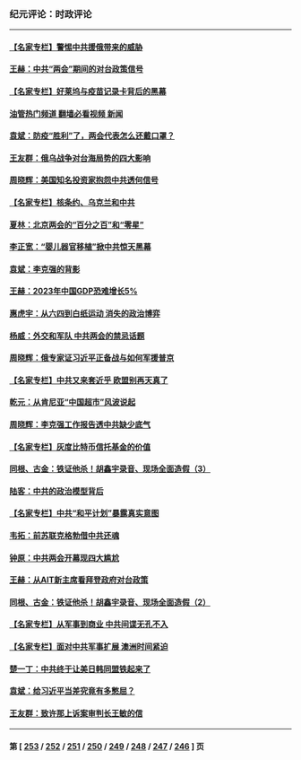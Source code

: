 ### 纪元评论：时政评论
---
#### [【名家专栏】警惕中共援俄带来的威胁](../../pages/nsc1025/n13945799.md?03090330) 
#### [王赫：中共“两会”期间的对台政策信号](../../pages/nsc1025/n13945661.md?03090330) 
#### [【名家专栏】好莱坞与疫苗记录卡背后的黑幕](../../pages/nsc1025/n13944933.md?03090330) 
#### [油管热门频道 翻墙必看视频 新闻](ok?03090330)
#### [袁斌：防疫“胜利”了，两会代表怎么还戴口罩？](../../pages/nsc1025/n13945376.md?03090330) 
#### [王友群：俄乌战争对台海局势的四大影响](../../pages/nsc1025/n13944622.md?03090330) 
#### [周晓辉：美国知名投资家抱怨中共透何信号](../../pages/nsc1025/n13945099.md?03090330) 
#### [【名家专栏】核条约、乌克兰和中共](../../pages/nsc1025/n13944896.md?03090330) 
#### [夏林：北京两会的“百分之百”和“零星”](../../pages/nsc1025/n13945100.md?03090330) 
#### [李正宽：“婴儿器官移植”掀中共惊天黑幕](../../pages/nsc1025/n13944771.md?03090330) 
#### [袁斌：李克强的背影](../../pages/nsc1025/n13944745.md?03090330) 
#### [王赫：2023年中国GDP恐难增长5%](../../pages/nsc1025/n13944710.md?03090330) 
#### [惠虎宇：从六四到白纸运动 消失的政治博弈](../../pages/nsc1025/n13942752.md?03090330) 
#### [杨威：外交和军队 中共两会的禁忌话题](../../pages/nsc1025/n13944608.md?03090330) 
#### [周晓辉：俄专家证习近平正备战与如何军援普京](../../pages/nsc1025/n13944399.md?03090330) 
#### [【名家专栏】中共又来套近乎 欧盟别再天真了](../../pages/nsc1025/n13943057.md?03090330) 
#### [乾元：从肯尼亚“中国超市”风波说起](../../pages/nsc1025/n13944369.md?03090330) 
#### [周晓辉：李克强工作报告透中共缺少底气](../../pages/nsc1025/n13944120.md?03090330) 
#### [【名家专栏】灰度比特币信托基金的价值](../../pages/nsc1025/n13943652.md?03090330) 
#### [同根、古金：铁证他杀！胡鑫宇录音、现场全面造假（3）](../../pages/nsc1025/n13943790.md?03090330) 
#### [陆客：中共的政治模型背后](../../pages/nsc1025/n13943828.md?03090330) 
#### [【名家专栏】中共“和平计划”暴露真实意图](../../pages/nsc1025/n13943666.md?03090330) 
#### [韦拓：前苏联克格勃借中共还魂](../../pages/nsc1025/n13943737.md?03090330) 
#### [钟原：中共两会开幕现四大尴尬](../../pages/nsc1025/n13943175.md?03090330) 
#### [王赫：从AIT新主席看拜登政府对台政策](../../pages/nsc1025/n13943394.md?03090330) 
#### [同根、古金：铁证他杀！胡鑫宇录音、现场全面造假（2）](../../pages/nsc1025/n13943159.md?03090330) 
#### [【名家专栏】从军事到商业 中共间谍无孔不入](../../pages/nsc1025/n13943052.md?03090330) 
#### [【名家专栏】面对中共军事扩展 澳洲时间紧迫](../../pages/nsc1025/n13942407.md?03090330) 
#### [楚一丁：中共终于让美日韩同盟铁起来了](../../pages/nsc1025/n13941834.md?03090330) 
#### [袁斌：给习近平当差究竟有多憋屈？](../../pages/nsc1025/n13943131.md?03090330) 
#### [王友群：致许那上诉案审判长王敏的信](../../pages/nsc1025/n13943127.md?03090330) 

---
#### 第 [ [253](./253.md?03090330) / [252](./252.md?03090330) / [251](./251.md?03090330) / [250](./250.md?03090330) / [249](./249.md?03090330) / [248](./248.md?03090330) / [247](./247.md?03090330) / [246](./246.md?03090330) ] 页
